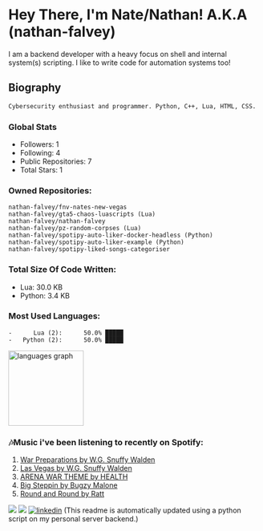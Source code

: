 # Hey There, I'm Nate/Nathan! A.K.A (nathan-falvey)
I am a backend developer with a heavy focus on shell and internal system(s) scripting. I like to write code for automation systems too!
## Biography
```bash
Cybersecurity enthusiast and programmer. Python, C++, Lua, HTML, CSS. 
```
### Global Stats
* Followers: 1
* Following: 4
* Public Repositories: 7
* Total Stars: 1
### Owned Repositories:
```
nathan-falvey/fnv-nates-new-vegas
nathan-falvey/gta5-chaos-luascripts (Lua)
nathan-falvey/nathan-falvey
nathan-falvey/pz-random-corpses (Lua)
nathan-falvey/spotipy-auto-liker-docker-headless (Python)
nathan-falvey/spotipy-auto-liker-example (Python)
nathan-falvey/spotipy-liked-songs-categoriser
```
### Total Size Of Code Written:
* Lua: 30.0 KB
* Python: 3.4 KB

### Most Used Languages: 
```
-      Lua (2):      50.0% █████     
-   Python (2):      50.0% █████     
```
<img src="https://github-readme-stats.vercel.app/api/top-langs?username=nathan-falvey&locale=en&hide_title=false&layout=compact&card_width=320&langs_count=5&theme=dark&hide_border=false" height="150" alt="languages graph"  />

### 🎶Music i've been listening to recently on Spotify:
1. [War Preparations by W.G. Snuffy Walden](https://open.spotify.com/track/6Ln8Nz4Rjcm0c3KAdLYBcO)
2. [Las Vegas by W.G. Snuffy Walden](https://open.spotify.com/track/58a5aBZ4Ivgp8eQZgr5c2J)
3. [ARENA WAR THEME by HEALTH](https://open.spotify.com/track/2CWTAgxkn1IMtFK1atROe1)
4. [Big Steppin by Bugzy Malone](https://open.spotify.com/track/7AvUOsLjrGpZSzs7jOlAp1)
5. [Round and Round by Ratt](https://open.spotify.com/track/57P8gH8rjt4OqEoqzut1bL)

![](https://komarev.com/ghpvc/?username=nathan-falvey&color=green&style=for-the-badge)
![](https://hit.yhype.me/github/profile?account_id=86742441)
[![linkedin](https://img.shields.io/badge/linkedin-0A66C2?style=for-the-badge&logo=linkedin&logoColor=white)](https://www.linkedin.com/in/nathan-falvey/)
(This readme is automatically updated using a python script on my personal server backend.)
